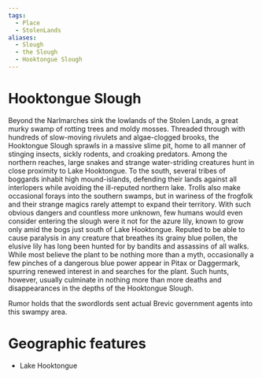 ```yaml
---
tags:
  - Place
  - StolenLands
aliases:
  - Slough
  - the Slough
  - Hooktongue Slough
---
```

# Hooktongue Slough
Beyond the Narlmarches sink the lowlands of the Stolen Lands, a great murky swamp of rotting trees and moldy mosses. Threaded through with hundreds of slow-moving rivulets and algae-clogged brooks, the Hooktongue Slough sprawls in a massive slime pit, home to all manner of stinging insects, sickly rodents, and croaking predators. Among the northern reaches, large snakes and strange water-striding creatures hunt in close proximity to Lake Hooktongue. To the south, several tribes of boggards inhabit high mound-islands, defending their lands against all interlopers while avoiding the ill-reputed northern lake. Trolls also make occasional forays into the southern swamps, but in wariness of the frogfolk and their strange magics rarely attempt to expand their territory. With such obvious dangers and countless more unknown, few humans would even consider entering the slough were it not for the azure lily, known to grow only amid the bogs just south of Lake Hooktongue. Reputed to be able to cause paralysis in any creature that breathes its grainy blue pollen, the elusive lily has long been hunted for by bandits and assassins of all walks. While most believe the plant to be nothing more than a myth, occasionally a few pinches of a dangerous blue power appear in Pitax or Daggermark, spurring renewed interest in and searches for the plant. Such hunts, however, usually culminate in nothing more than more deaths and disappearances in the depths of the Hooktongue Slough.

Rumor holds that the swordlords sent actual Brevic government agents into this swampy area.
# Geographic features 
* Lake Hooktongue